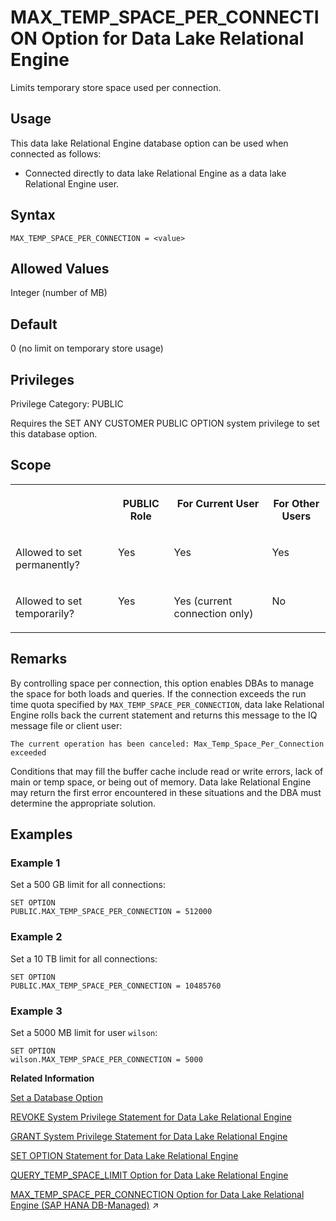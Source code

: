 <!-- loioa640929184f210158e33c5702629c299 -->

# MAX\_TEMP\_SPACE\_PER\_CONNECTION Option for Data Lake Relational Engine

Limits temporary store space used per connection.



<a name="loioa640929184f210158e33c5702629c299__section_d3p_24q_znb"/>

## Usage

This data lake Relational Engine database option can be used when connected as follows:

-   Connected directly to data lake Relational Engine as a data lake Relational Engine user.



<a name="loioa640929184f210158e33c5702629c299__MAX_TEMP_SPACE_PER_CONN_syntax1"/>

## Syntax

```
MAX_TEMP_SPACE_PER_CONNECTION = <value>
```



<a name="loioa640929184f210158e33c5702629c299__MAX_TEMP_SPACE_PER_CONN_values1"/>

## Allowed Values

Integer \(number of MB\)



<a name="loioa640929184f210158e33c5702629c299__MAX_TEMP_SPACE_PER_CONN_default1"/>

## Default

0 \(no limit on temporary store usage\)



<a name="loioa640929184f210158e33c5702629c299__section_k3c_gxb_3qb"/>

## Privileges

Privilege Category: PUBLIC

Requires the SET ANY CUSTOMER PUBLIC OPTION system privilege to set this database option.



<a name="loioa640929184f210158e33c5702629c299__MAX_TEMP_SPACE_PER_CONN_scope1"/>

## Scope


<table>
<tr>
<th valign="top">

 

</th>
<th valign="top">

PUBLIC Role

</th>
<th valign="top">

For Current User

</th>
<th valign="top">

For Other Users

</th>
</tr>
<tr>
<td valign="top">

Allowed to set permanently?

</td>
<td valign="top">

Yes

</td>
<td valign="top">

Yes

</td>
<td valign="top">

Yes

</td>
</tr>
<tr>
<td valign="top">

Allowed to set temporarily?

</td>
<td valign="top">

Yes

</td>
<td valign="top">

Yes \(current connection only\)

</td>
<td valign="top">

No

</td>
</tr>
</table>



<a name="loioa640929184f210158e33c5702629c299__MAX_TEMP_SPACE_PER_CONN_remarks1"/>

## Remarks

By controlling space per connection, this option enables DBAs to manage the space for both loads and queries. If the connection exceeds the run time quota specified by `MAX_TEMP_SPACE_PER_CONNECTION`, data lake Relational Engine rolls back the current statement and returns this message to the IQ message file or client user:

```
The current operation has been canceled: Max_Temp_Space_Per_Connection exceeded
```

Conditions that may fill the buffer cache include read or write errors, lack of main or temp space, or being out of memory. Data lake Relational Engine may return the first error encountered in these situations and the DBA must determine the appropriate solution.



<a name="loioa640929184f210158e33c5702629c299__MAX_TEMP_SPACE_PER_CONN_examples1"/>

## Examples



### Example 1

Set a 500 GB limit for all connections:

```
SET OPTION 
PUBLIC.MAX_TEMP_SPACE_PER_CONNECTION = 512000
```



### Example 2

Set a 10 TB limit for all connections:

```
SET OPTION 
PUBLIC.MAX_TEMP_SPACE_PER_CONNECTION = 10485760
```



### Example 3

Set a 5000 MB limit for user `wilson`:

```
SET OPTION 
wilson.MAX_TEMP_SPACE_PER_CONNECTION = 5000
```

**Related Information**  


[Set a Database Option](set-a-database-option-0dcb893.md "You set options with the SET OPTION statement.")

[REVOKE System Privilege Statement for Data Lake Relational Engine](../080-sql-statements/revoke-system-privilege-statement-for-data-lake-relational-engine-a3eadda.md "Removes specific system privileges from specific users and the right to administer the privilege.")

[GRANT System Privilege Statement for Data Lake Relational Engine](../080-sql-statements/grant-system-privilege-statement-for-data-lake-relational-engine-a3dfcb0.md "Grants specific system privileges to users or roles, with or without administrative rights.")

[SET OPTION Statement for Data Lake Relational Engine](../080-sql-statements/set-option-statement-for-data-lake-relational-engine-a625da7.md "Changes options that affect the behavior of the database and its compatibility with Transact-SQL. Setting the value of an option can change the behavior for all users or an individual user, in either a temporary or permanent scope.")

[QUERY\_TEMP\_SPACE\_LIMIT Option for Data Lake Relational Engine](query-temp-space-limit-option-for-data-lake-relational-engine-a650c63.md "Specifies the maximum estimated amount of temp space before a query is rejected.")

[MAX_TEMP_SPACE_PER_CONNECTION Option for Data Lake Relational Engine (SAP HANA DB-Managed)](https://help.sap.com/viewer/a898e08b84f21015969fa437e89860c8/2024_1_QRC/en-US/713e6c2a4c594b22ae18a449e8ecd9dc.html "Limits temporary store space used per connection.") :arrow_upper_right:

